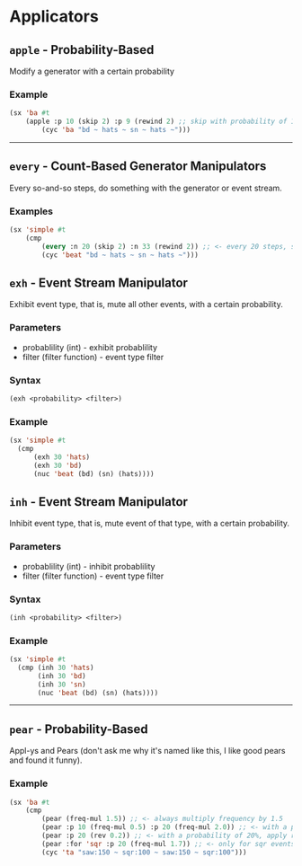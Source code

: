# Applicators

## `apple` - Probability-Based

Modify a generator with a certain probability

### Example

```lisp
(sx 'ba #t 
    (apple :p 10 (skip 2) :p 9 (rewind 2) ;; skip with probability of 10%, rewind with chance of 9%
        (cyc 'ba "bd ~ hats ~ sn ~ hats ~")))
```

---

## `every` - Count-Based Generator Manipulators

Every so-and-so steps, do something with the generator or event stream.

### Examples

```lisp
(sx 'simple #t
    (cmp 
	    (every :n 20 (skip 2) :n 33 (rewind 2)) ;; <- every 20 steps, skip 2, every 33, rewind 2
        (cyc 'beat "bd ~ hats ~ sn ~ hats ~")))
```

## `exh` - Event Stream Manipulator

Exhibit event type, that is, mute all other events, with a certain probability.

### Parameters

* probablility (int) - exhibit probablility
* filter (filter function) - event type filter

### Syntax
```lisp
(exh <probability> <filter>)
```

### Example
```lisp
(sx 'simple #t 
  (cmp 
      (exh 30 'hats)
      (exh 30 'bd)
      (nuc 'beat (bd) (sn) (hats)))) 
```

## `inh` - Event Stream Manipulator

Inhibit event type, that is, mute event of that type, with a certain probability.

### Parameters

* probablility (int) - inhibit probablility
* filter (filter function) - event type filter

### Syntax

```lisp
(inh <probability> <filter>)
```

### Example

```lisp
(sx 'simple #t
  (cmp (inh 30 'hats)
       (inh 30 'bd)
       (inh 30 'sn)
       (nuc 'beat (bd) (sn) (hats))))
```

---

## `pear` - Probability-Based

Appl-ys and Pears (don't ask me why it's named like this, I like good pears and found it funny).

### Example

```lisp
(sx 'ba #t
    (cmp
        (pear (freq-mul 1.5)) ;; <- always multiply frequency by 1.5
		(pear :p 10 (freq-mul 0.5) :p 20 (freq-mul 2.0)) ;; <- with a probablility of 10%, multiply with 0.5, and 20% multiply by two
		(pear :p 20 (rev 0.2)) ;; <- with a probability of 20%, apply reverb
		(pear :for 'sqr :p 20 (freq-mul 1.7)) ;; <- only for sqr events, apply a multiplicator with a chance of 20%
	    (cyc 'ta "saw:150 ~ sqr:100 ~ saw:150 ~ sqr:100")))
```

